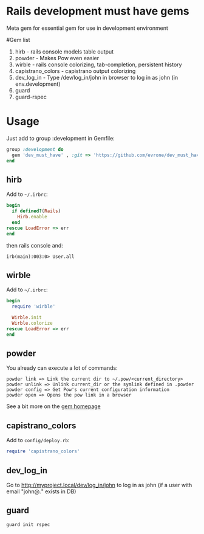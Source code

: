 # Rails development must have gems

Meta gem for essential gem for use in development environment

#Gem list

1. hirb - rails console models table output
1. powder - Makes Pow even easier
1. wirble - rails console colorizing, tab-completion, persistent history
1. capistrano_colors - capistrano output colorizing
1. dev_log_in - Type /dev/log_in/john in browser to log in as john (in env.development)
1. guard
1. guard-rspec

# Usage

Just add to group :development in Gemfile:

```ruby
group :development do
  gem 'dev_must_have' , :git => 'https://github.com/evrone/dev_must_have'
end
```

## hirb

Add to `~/.irbrc`:

```ruby
begin
  if defined?(Rails)
    Hirb.enable
  end
rescue LoadError => err
end
```

then rails console and:

```
irb(main):003:0> User.all
```

## wirble

Add to `~/.irbrc`:

```ruby
begin
  require 'wirble'

  Wirble.init
  Wirble.colorize
rescue LoadError => err
end
```

## powder

You already can execute a lot of commands:

```
powder link => Link the current dir to ~/.pow/<current_directory>
powder unlink => Unlink current_dir or the symlink defined in .powder
powder config => Get Pow's current configuration information
powder open => Opens the pow link in a browser
```

See a bit more on the [gem homepage](https://github.com/Rodreegez/powder)

## capistrano_colors

Add to `config/deploy.rb`:

```ruby
require 'capistrano_colors'
```

## dev_log_in

Go to http://myproject.local/dev/log_in/john to log in as john (if a user with email "john@*.*" exists in DB)

## guard
```
guard init rspec
```
